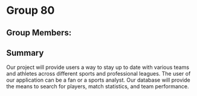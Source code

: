 # Group 80

## Group Members: 



## Summary
Our project will provide users a way to stay up to date with various teams and athletes across different sports and professional leagues. The user of our application can be a fan or a sports analyst. Our database will provide the means to search for players, match statistics, and team performance.

